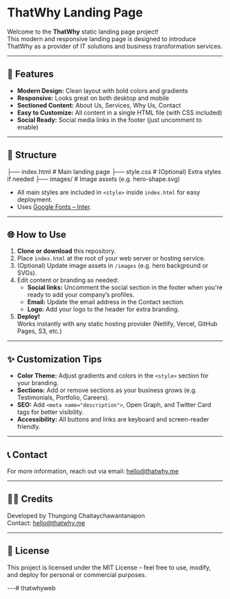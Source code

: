 # ThatWhy Landing Page

Welcome to the **ThatWhy** static landing page project!  
This modern and responsive landing page is designed to introduce ThatWhy as a provider of IT solutions and business transformation services.

---

## 🚀 Features

- **Modern Design:** Clean layout with bold colors and gradients
- **Responsive:** Looks great on both desktop and mobile
- **Sectioned Content:** About Us, Services, Why Us, Contact
- **Easy to Customize:** All content in a single HTML file (with CSS included)
- **Social Ready:** Social media links in the footer (just uncomment to enable)

---

## 📁 Structure

├── index.html      # Main landing page
├── style.css       # (Optional) Extra styles if needed
├── images/         # Image assets (e.g. hero-shape.svg)
- All main styles are included in `<style>` inside `index.html` for easy deployment.
- Uses [Google Fonts – Inter](https://fonts.google.com/specimen/Inter).

---

## 🌐 How to Use

1. **Clone or download** this repository.
2. Place `index.html` at the root of your web server or hosting service.
3. (Optional) Update image assets in `/images` (e.g. hero background or SVGs).
4. Edit content or branding as needed:
    - **Social links:** Uncomment the social section in the footer when you're ready to add your company’s profiles.
    - **Email:** Update the email address in the Contact section.
    - **Logo:** Add your logo to the header for extra branding.
5. **Deploy!**  
   Works instantly with any static hosting provider (Netlify, Vercel, GitHub Pages, S3, etc.)

---

## ✨ Customization Tips

- **Color Theme:** Adjust gradients and colors in the `<style>` section for your branding.
- **Sections:** Add or remove sections as your business grows (e.g. Testimonials, Portfolio, Careers).
- **SEO:** Add `<meta name="description">`, Open Graph, and Twitter Card tags for better visibility.
- **Accessibility:** All buttons and links are keyboard and screen-reader friendly.

---

## 📞 Contact

For more information, reach out via email: [hello@thatwhy.me](mailto:hello@thatwhy.me)

---

## 🧑‍💻 Credits

Developed by Thungong Chaitaychawantanapon  
Contact: hello@thatwhy.me

---

## 📄 License

This project is licensed under the MIT License – feel free to use, modify, and deploy for personal or commercial purposes.

---# thatwhyweb
